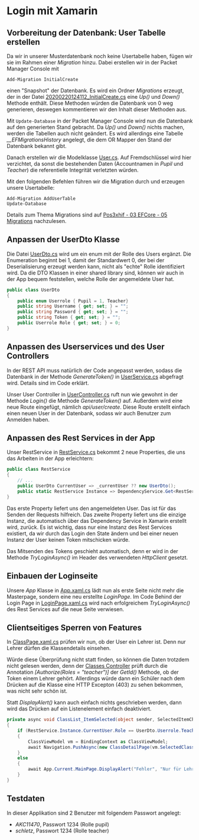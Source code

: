 # Login mit Xamarin

## Vorbereitung der Datenbank: User Tabelle erstellen

Da wir in unserer Musterdatenbank noch keine Usertabelle haben, fügen wir sie im Rahmen einer
*Migration* hinzu. Dabei erstellen wir in der Packet Manager Console mit

```text
Add-Migration InitialCreate
```

einen "Snapshot" der Datenbank. Es wird ein Ordner *Migrations* erzeugt, der in der Datei
[20200220124112_InitialCreate.cs](TestAdministrator.Api/Migrations/20200220124112_InitialCreate.cs)
eine *Up()* und *Down()* Methode enthält. Diese Methoden würden die Datenbank von 0 weg generieren,
deswegen kommentieren wir den Inhalt dieser Methoden aus.

Mit `Update-Database` in der Packet Manager Console wird nun die Datenbank auf den generierten
Stand gebracht. Da *Up()* und *Down()* nichts machen, werden die Tabellen auch nicht geändert. Es wird
allerdings eine Tabelle *__EFMigrationsHistory* angelegt, die dem OR Mapper den Stand der Datenbank
bekannt gibt.

Danach erstellen wir die Modelklasse [User.cs](TestAdministrator.Api/Model/User.cs).
Auf Fremdschlüssel wird hier verzichtet, da sonst die bestehenden Daten (Accountnamen in *Pupil* und
*Teacher*) die referentielle Integrität verletzten würden.

Mit den folgenden Befehlen führen wir die Migration durch und erzeugen unsere Usertabelle:

```text
Add-Migration AddUserTable
Update-Database
```

Details zum Thema Migrations sind auf [Pos3xhif - 03 EFCore - 05 Migrations](https://github.com/schletz/Pos3xhif/tree/master/03%20EF%20Core/05_Migrations)
nachzulesen.

## Anpassen der UserDto Klasse

Die Datei [UserDto.cs](TestAdministrator.Dto/UserDto.cs) wird um ein enum mit der Rolle des Users
ergänzt. Die Enumeration beginnt bei 1, damit der Standardwert 0, der bei der Deserialisierung
erzeugt werden kann, nicht als "echte" Rolle identifiziert wird. Da die DTO Klassen in einer shared
library sind, können wir auch in der App bequem feststellen, welche Rolle der angemeldete User hat.

```c#
public class UserDto
{
    public enum Userrole { Pupil = 1, Teacher}
    public string Username { get; set; } = "";
    public string Password { get; set; } = "";
    public string Token { get; set; } = "";
    public Userrole Role { get; set; } = 0;
}
```

## Anpassen des Userservices und des User Controllers

In der REST API muss natürlich der Code angepasst werden, sodass die Datenbank in der Methode *GenerateToken()*
in [UserService.cs](TestAdministrator.Api/Services/UserService.cs)
abgefragt wird. Details sind im Code erklärt.

Unser User Controller in [UserController.cs](TestAdministrator.Api/Controllers/UserController.cs)
ruft nun wie gewohnt in der Methode *Login()* die Methode *GenerateToken()* auf. Außerdem wird eine
neue Route eingefügt, nämlich *api/user/create*. Diese Route erstellt einfach einen neuen User
in der Datenbank, sodass wir auch Benutzer zum Anmelden haben.

## Anpassen des Rest Services in der App

Unser RestService in [RestService.cs](TestAdministrator.App/TestAdministrator.App/Services/RestService.cs)
bekommt 2 neue Properties, die uns das Arbeiten in der App erleichtern:

```c#
public class RestService
{
    // ...
    public UserDto CurrentUser => _currentUser ?? new UserDto();
    public static RestService Instance => DependencyService.Get<RestService>();
}
```

Das erste Property liefert uns den angemeldeten User. Das ist für das Senden der Requests hilfreich.
Das zweite Property liefert uns die einzige Instanz, die automatisch über das Dependency Service
in Xamarin erstellt wird, zurück. Es ist wichtig, dass nur eine Instanz des Rest Services existiert,
da wir durch das Login den State ändern und bei einer neuen Instanz der User keinen Token mitschicken
würde.

Das Mitsenden des Tokens geschieht automatisch, denn er wird in der Methode *TryLoginAsync()* im Header
des verwendeten *HttpClient* gesetzt.

## Einbauen der Loginseite

Unsere *App* Klasse in [App.xaml.cs](TestAdministrator.App/TestAdministrator.App/App.xaml.cs)
lädt nun als erste Seite nicht mehr die Masterpage, sondern eine neu erstellte *LoginPage*.
Im Code Behind der Login Page in [LoginPage.xaml.cs](TestAdministrator.App/TestAdministrator.App/LoginPage.xaml.cs)
wird nach erfolgreichem *TryLoginAsync()* des Rest Services auf die neue Seite verwiesen.

## Clientseitiges Sperren von Features

In [ClassPage.xaml.cs](TestAdministrator.App/TestAdministrator.App/ClassPage.xaml.cs) prüfen
wir nun, ob der User ein Lehrer ist. Denn nur Lehrer dürfen die Klassendetails einsehen.

Würde diese Überprüfung nicht statt finden, so können die Daten trotzdem nicht gelesen werden,
denn der [Classes Controller](TestAdministrator.Api/Controllers/ClassesController.cs)
prüft durch die Annotation *[Authorize(Roles = "teacher")]* der *GetId()* Methode, ob der
Token einem Lehrer gehört. Allerdings würde dann ein Schüler nach dem Drücken auf die Klasse
eine HTTP Excepton (403) zu sehen bekommen, was nicht sehr schön ist.

Statt *DisplayAlert()* kann auch einfach nichts geschrieben werden, dann wird das Drücken
auf ein Listenelement einfach deaktiviert.

```c#
private async void ClassList_ItemSelected(object sender, SelectedItemChangedEventArgs e)
{
    if (RestService.Instance.CurrentUser.Role == UserDto.Userrole.Teacher)
    {
        ClassViewModel vm = BindingContext as ClassViewModel;
        await Navigation.PushAsync(new ClassDetailPage(vm.SelectedClass.Id));
    }
    else
    {
        await App.Current.MainPage.DisplayAlert("Fehler", "Nur für Lehrer möglich.", "OK");
    }
}
```

## Testdaten

In dieser Applikation sind 2 Benutzer mit folgendem Passwort angelegt:

- *AKC11470*, Passwort 1234 (Rolle pupil)
- *schletz*, Passwort 1234 (Rolle teacher)


